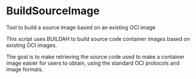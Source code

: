 # BuildSourceImage
Tool to build a source image based on an existing OCI image


This script uses BUILDAH to build source code container images based on
existing OCI images.

The goal is to make retrieving the source code used to make a container image
easier for users to obtain, using the standard OCI protocols and image formats.
